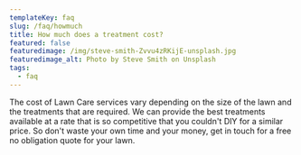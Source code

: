 ```yaml
---
templateKey: faq
slug: /faq/howmuch
title: How much does a treatment cost?
featured: false
featuredimage: /img/steve-smith-Zvvu4zRKijE-unsplash.jpg
featuredimage_alt: Photo by Steve Smith on Unsplash
tags:
  - faq
---
```



The cost of Lawn Care services vary depending on the size of the lawn and the treatments that are required. We can provide the best treatments available at a rate that is so competitive that you couldn't DIY for a similar price. So don't waste your own time and your money, get in touch for a free no obligation quote for your lawn.